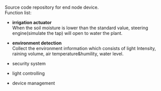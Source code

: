 Source code repository for end node device.  
Function list:  
- **irrigation actuator**   
When the soil moisture is lower than the standard value, steering engine(simulate the tap) will open to water the plant.
- **environment detection**     
Collect the environment information which consists of light Intensity, raining volume, air temperature&humility, water level.
- security system

- light controlling

- device management


